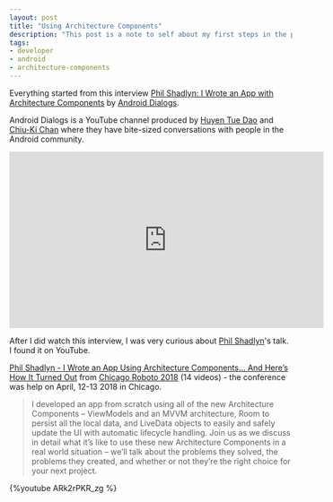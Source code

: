 ```yaml
---
layout: post
title: "Using Architecture Components"
description: "This post is a note to self about my first steps in the path for learning to use Docker. I started deploying an asp.net core web api in a container."
tags:
- developer
- android
- architecture-components
---
```


Everything started from this interview [Phil Shadlyn: I Wrote an App with Architecture Components](https://www.youtube.com/watch?v=gHGsfB_7IUc) by [Android Dialogs](https://www.youtube.com/channel/UCMEmNnHT69aZuaOrE-dF6ug).

Android Dialogs is a YouTube channel produced by [Huyen Tue Dao](https://twitter.com/queencodemonkey) and [Chiu-Ki Chan](https://twitter.com/chiuki) where they have bite-sized conversations with people in the Android community.

<iframe width="560" height="315" src="https://www.youtube.com/embed/gHGsfB_7IUc" frameborder="0" allow="accelerometer; autoplay; encrypted-media; gyroscope; picture-in-picture" allowfullscreen></iframe>

After I did watch this interview, I was very curious about [Phil Shadlyn](https://twitter.com/physphil)'s talk. I found it on YouTube.

[Phil Shadlyn - I Wrote an App Using Architecture Components… And Here’s How It Turned Out](https://www.youtube.com/watch?v=ARk2rPKR_zg) from [Chicago Roboto 2018](https://www.youtube.com/playlist?list=PLnD_TKDSaFyXuapaScA3Q616AXvsnlq09) (14 videos) - the conference was help on April, 12-13 2018 in Chicago.

> I developed an app from scratch using all of the new Architecture Components – ViewModels and an MVVM architecture, Room to persist all the local data, and LiveData objects to easily and safely update the UI with automatic lifecycle handling.  Join us as we discuss in detail what it’s like to use these new Architecture Components in a real world situation – we’ll talk about the problems they solved, the problems they created, and whether or not they’re the right choice for your next project.

{%youtube ARk2rPKR_zg %}